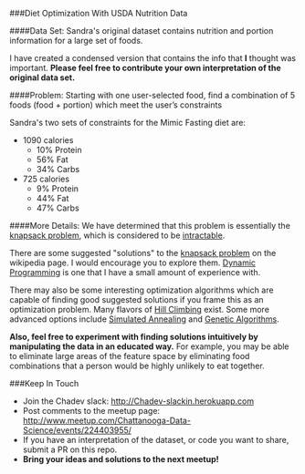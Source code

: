 ###Diet Optimization With USDA Nutrition Data

####Data Set:
Sandra's original dataset contains nutrition and portion information for a large set of foods.

I have created a condensed version that contains the info that **I** thought was important.  **Please feel free to contribute your own interpretation of the original data set.**

####Problem:
Starting with one user-selected food, find a combination of 5 foods (food + portion) which meet the user’s constraints

Sandra's two sets of constraints for the Mimic Fasting diet are:
* 1090 calories
	* 10% Protein
	* 56% Fat
	* 34% Carbs
* 725 calories
	* 9% Protein
	* 44% Fat
	* 47% Carbs

####More Details:
We have determined that this problem is essentially the [knapsack problem](https://en.wikipedia.org/wiki/Knapsack_problem), which is considered to be [intractable](https://en.wikipedia.org/wiki/Computational_complexity_theory#Intractability).

There are some suggested "solutions" to the [knapsack problem](https://en.wikipedia.org/wiki/Knapsack_problem) on the wikipedia page.  I would encourage you to explore them. [Dynamic Programming](https://en.wikipedia.org/wiki/Dynamic_programming) is one that I have a small amount of experience with.

There may also be some interesting optimization algorithms which are capable of finding good suggested solutions if you frame this as an optimization problem. Many flavors of  [Hill Climbing](https://en.wikipedia.org/wiki/Hill_climbing) exist.  Some more advanced options include [Simulated Annealing](https://en.wikipedia.org/wiki/Simulated_annealing) and [Genetic Algorithms](https://en.wikipedia.org/wiki/Genetic_algorithm).

**Also, feel free to experiment with finding solutions intuitively by manipulating the data in an educated way.** For example, you may be able to eliminate large areas of the feature space by eliminating food combinations that a person would be highly unlikely to eat together.

###Keep In Touch
* Join the Chadev slack: http://Chadev-slackin.herokuapp.com
* Post comments to the meetup page: http://www.meetup.com/Chattanooga-Data-Science/events/224403955/
* If you have an interpretation of the dataset, or code you want to share, submit a PR on this repo.
* **Bring your ideas and solutions to the next meetup!**
